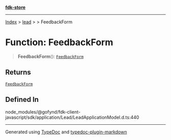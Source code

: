 [**fdk-store**](../../../README.md)
***

[Index](../../../API.md) > [lead](../../README.md) > [<internal>](../README.md) > FeedbackForm

# Function: FeedbackForm

> **FeedbackForm**(): [`FeedbackForm`](../type-aliases/type-alias.FeedbackForm.md)

## Returns

[`FeedbackForm`](../type-aliases/type-alias.FeedbackForm.md)

## Defined In

node\_modules/@gofynd/fdk-client-javascript/sdk/application/Lead/LeadApplicationModel.d.ts:440

***
Generated using [TypeDoc](https://typedoc.org/) and [typedoc-plugin-markdown](https://www.npmjs.com/package/typedoc-plugin-markdown)

